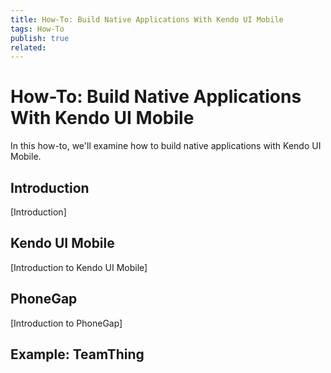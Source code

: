 ```yaml
---
title: How-To: Build Native Applications With Kendo UI Mobile
tags: How-To
publish: true
related:
---
```


# How-To: Build Native Applications With Kendo UI Mobile

In this how-to, we'll examine how to build native applications with Kendo UI Mobile.

## Introduction

[Introduction]

## Kendo UI Mobile

[Introduction to Kendo UI Mobile]

## PhoneGap

[Introduction to PhoneGap]

## Example: TeamThing